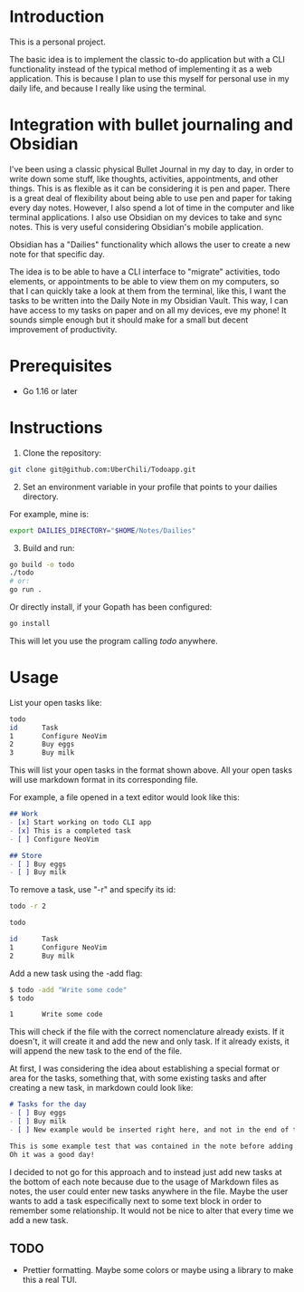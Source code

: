 # Introduction
This is a personal project.

The basic idea is to implement the classic to-do application but with a CLI functionality instead of the typical method of implementing it as a web application. This is because I plan to use this myself for personal use in my daily life, and because I really like using the terminal.

# Integration with bullet journaling and Obsidian
I've been using a classic physical Bullet Journal in my day to day, in order to write down some stuff, like thoughts, activities, appointments, and other things. This is as flexible as it can be considering it is pen and paper. There is a great deal of flexibility about being able to use pen and paper for taking every day notes.
However, I also spend a lot of time in the computer and like terminal applications. I also use Obsidian on my devices to take and sync notes. This is very useful considering Obsidian's mobile application.

Obsidian has a "Dailies" functionality which allows the user to create a new note for that specific day.

The idea is to be able to have a CLI interface to "migrate" activities, todo elements, or appointments to be able to view them on my computers, so that I can quickly take a look at them from the terminal, like this, I want the tasks to be written into the Daily Note in my Obsidian Vault. This way, I can have access to my tasks on paper and on all my devices, eve my phone! It sounds simple enough but it should make for a small but decent improvement of productivity.

# Prerequisites
- Go 1.16 or later

# Instructions
1. Clone the repository:

``` sh
git clone git@github.com:UberChili/Todoapp.git
```

2. Set an environment variable in your profile that points to your dailies directory.

For example, mine is:

``` sh
export DAILIES_DIRECTORY="$HOME/Notes/Dailies"
```

3. Build and run:

``` sh
go build -o todo
./todo
# or:
go run .
```
Or directly install, if your Gopath has been configured:

``` sh
go install
```
This will let you use the program calling *todo* anywhere.

# Usage
List your open tasks like:

``` sh
todo
id      Task
1       Configure NeoVim
2       Buy eggs
3       Buy milk
```
This will list your open tasks in the format shown above. All your open tasks will use markdown format in its corresponding file.

For example, a file opened in a text editor would look like this:
``` markdown
## Work
- [x] Start working on todo CLI app
- [x] This is a completed task
- [ ] Configure NeoVim

## Store
- [ ] Buy eggs
- [ ] Buy milk
```
To remove a task, use "-r" and specify its id:
``` sh
todo -r 2

todo

id      Task
1       Configure NeoVim
2       Buy milk
```
Add a new task using the -add flag:

``` sh
$ todo -add "Write some code"
$ todo

1       Write some code
```
This will check if the file with the correct nomenclature already exists. If it doesn't, it will create it and add the new and only task. If it already exists, it will append the new task to the end of the file.

At first, I was considering the idea about establishing a special format or area for the tasks, something that, with some existing tasks and after creating a new task, in markdown could look like:
``` markdown
# Tasks for the day
- [ ] Buy eggs
- [ ] Buy milk
- [ ] New example would be inserted right here, and not in the end of the file.

This is some example test that was contained in the note before adding the third task, above.
Oh it was a good day!
```
I decided to not go for this approach and to instead just add new tasks at the bottom of each note because due to the usage of Markdown files as notes, the user could enter new tasks anywhere in the file. Maybe the user wants to add a task especifically next to some text block in order to remember some relationship. It would not be nice to alter that every time we add a new task. 

## TODO
- Prettier formatting. Maybe some colors or maybe using a library to make this a real TUI.
